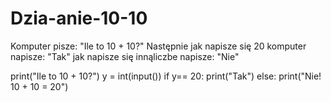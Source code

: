 # Dzia-anie-10-10
Komputer pisze: "Ile to 10 + 10?" Następnie jak napisze się 20 komputer napisze: "Tak" jak napisze się innąliczbe napisze: "Nie"


print("Ile to 10 + 10?")
y = int(input())
if y== 20:
    print("Tak")
else:
    print("Nie! 10 + 10 = 20")
